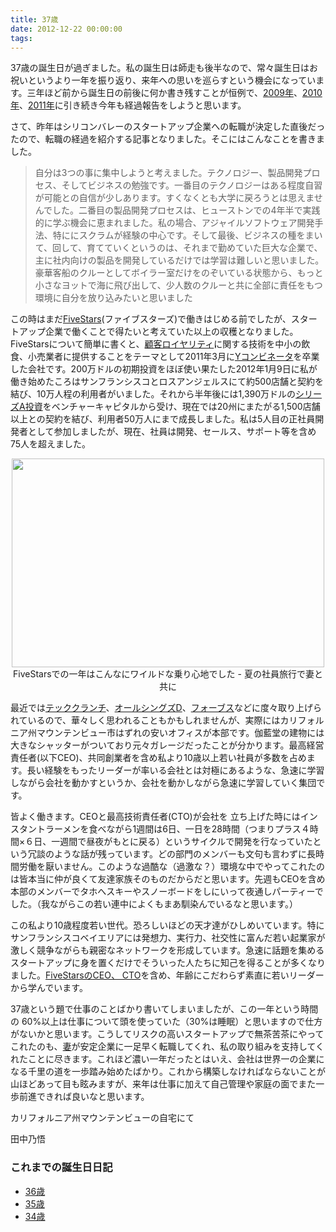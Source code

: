```yaml
---
title: 37歳
date: 2012-12-22 00:00:00
tags:
---
```


<p>37歳の誕生日が過ぎました。私の誕生日は師走も後半なので、常々誕生日はお祝いというより一年を振り返り、来年への思いを巡らすという機会になっています。三年ほど前から誕生日の前後に何か書き残すことが恒例で、<a href="https://www.daigotanaka.com/ja/34-years/">2009年</a>、<a href="https://www.daigotanaka.com/ja/35-years/">2010年</a>、<a href="https://www.daigotanaka.com/ja/36-years/">2011年</a>に引き続き今年も経過報告をしようと思います。</p>
<p>さて、昨年はシリコンバレーのスタートアップ企業への転職が決定した直後だったので、転職の経過を紹介する記事となりました。そこにはこんなことを書きました。
<blockquote>自分は3つの事に集中しようと考えました。テクノロジー、製品開発プロセス、そしてビジネスの勉強です。一番目のテクノロジーはある程度自習が可能との自信が少しあります。すくなくとも大学に戻ろうとは思えませんでした。二番目の製品開発プロセスは、ヒューストンでの4年半で実践的に学ぶ機会に恵まれました。私の場合、アジャイルソフトウェア開発手法、特ににスクラムが経験の中心です。そして最後、ビジネスの種をまいて、回して、育てていくというのは、それまで勤めていた巨大な企業で、主に社内向けの製品を開発しているだけでは学習は難しいと思いました。豪華客船のクルーとしてボイラー室だけをのぞいている状態から、もっと小さなヨットで海に飛び出して、少人数のクルーと共に全部に責任をもつ環境に自分を放り込みたいと思いました</blockquote>
この時はまだ<a href="http://fivestars.com">FiveStars</a>(ファイブスターズ)で働きはじめる前でしたが、スタートアップ企業で働くことで得たいと考えていた以上の収穫となりました。FiveStarsについて簡単に書くと、<a href="https://www.google.com/search?q=カスタマーロイヤルティ">顧客ロイヤリティ</a>に関する技術を中小の飲食、小売業者に提供することをテーマとして2011年3月に<a href="http://ja.wikipedia.org/wiki/Y%E3%82%B3%E3%83%B3%E3%83%93%E3%83%8D%E3%83%BC%E3%82%BF_(%E4%BC%81%E6%A5%AD)">Yコンビネータ</a>を卒業した会社です。200万ドルの初期投資をほぼ使い果たした2012年1月9日に私が働き始めたころはサンフランシスコとロスアンジェルスにて約500店舗と契約を結び、10万人程の利用者がいました。それから半年後には1,390万ドルの<a href="https://www.google.com/search?q=シリーズA">シリーズA投資</a>をベンチャーキャピタルから受け、現在では20州にまたがる1,500店舗以上との契約を結び、利用者50万人にまで成長しました。私は5人目の正社員開発者として参加しましたが、現在、社員は開発、セールス、サポート等を含め75人を超えました。</p>
<div style="text-align:center"><img title="Bumpy ride at FiveStars" src="http://farm9.staticflickr.com/8040/7888439648_f8f9776c6a.jpg" alt="" width="500" height="334" /><br/>FiveStarsでの一年はこんなにワイルドな乗り心地でした - 夏の社員旅行で妻と共に</div>
<p>最近では<a href="http://techcrunch.com/2012/11/07/with-key-new-hire-acquisition-yc-backed-loyalty-card-startup-fivestars-readies-nationwide-expansion/">テッククランチ</a>、<a href="http://dthin.gs/MAXbgO">オールシングズD</a>、<a href="http://www.forbes.com/sites/petercohan/2012/10/09/fivestars-wins-the-prize-for-small-business-loyalty/">フォーブス</a>などに度々取り上げられているので、華々しく思われることもかもしれませんが、実際にはカリフォルニア州マウンテンビュー市はずれの安いオフィスが本部です。伽藍堂の建物には大きなシャッターがついており元々ガレージだったことが分かります。最高経営責任者(以下CEO)、共同創業者を含め私より10歳以上若い社員が多数を占めます。長い経験をもったリーダーが率いる会社とは対極にあるような、急速に学習しながら会社を動かすというか、会社を動かしながら急速に学習していく集団です。</p>
<p>皆よく働きます。CEOと最高技術責任者(CTO)が会社を 立ち上げた時にはインスタントラーメンを食べながら1週間は6日、一日を28時間（つまりプラス４時間×６日、一週間で昼夜がもとに戻る）というサイクルで開発を行なっていたという冗談のような話が残っています。どの部門のメンバーも文句も言わずに長時間労働を厭いません。このような過酷な（過激な？）環境な中でやってこれたのは皆本当に仲が良くて友達家族そのものだからだと思います。先週もCEOを含め本部のメンバーでタホへスキーやスノーボードをしにいって夜通しパーティーでした。（我ながらこの若い連中によくもまあ馴染んでいるなと思います。）</p>
<p>この私より10歳程度若い世代。恐ろしいほどの天才達がひしめいています。特にサンフランシスコベイエリアには発想力、実行力、社交性に富んだ若い起業家が激しく競争ながらも親密なネットワークを形成しています。急速に話題を集めるスタートアップに身を置くだけでそういった人たちに知己を得ることが多くなりました。<a href="http://www.forbes.com/pictures/lmf45fdij/matt-doka-victor-ho/">FiveStarsのCEO、 CTO</a>を含め、年齢にこだわらず素直に若いリーダーから学んでいます。</p>
<p>37歳という題で仕事のことばかり書いてしまいましたが、この一年という時間の 60%以上は仕事について頭を使っていた（30%は睡眠）と思いますので仕方がないかと思います。こうしてリスクの高いスタートアップで無茶苦茶にやってこれたのも、<a href="http://www.yvonnekao.com/">妻</a>が安定企業に一足早く転職してくれ、私の取り組みを支持してくれたことに尽きます。これほど濃い一年だったとはいえ、会社は世界一の企業になる千里の道を一歩踏み始めたばかり。これから構築しなければならないことが山ほどあって目も眩みますが、来年は仕事に加えて自己管理や家庭の面でまた一歩前進できれば良いなと思います。</p>
<p>カリフォルニア州マウンテンビューの自宅にて</p>
<p>田中乃悟</p>

### これまでの誕生日日記

- [36歳](https://www.daigotanaka.com/ja/36-years/)
- [35歳](https://www.daigotanaka.com/ja/35-years/)
- [34歳](https://www.daigotanaka.com/ja/34-years/)
